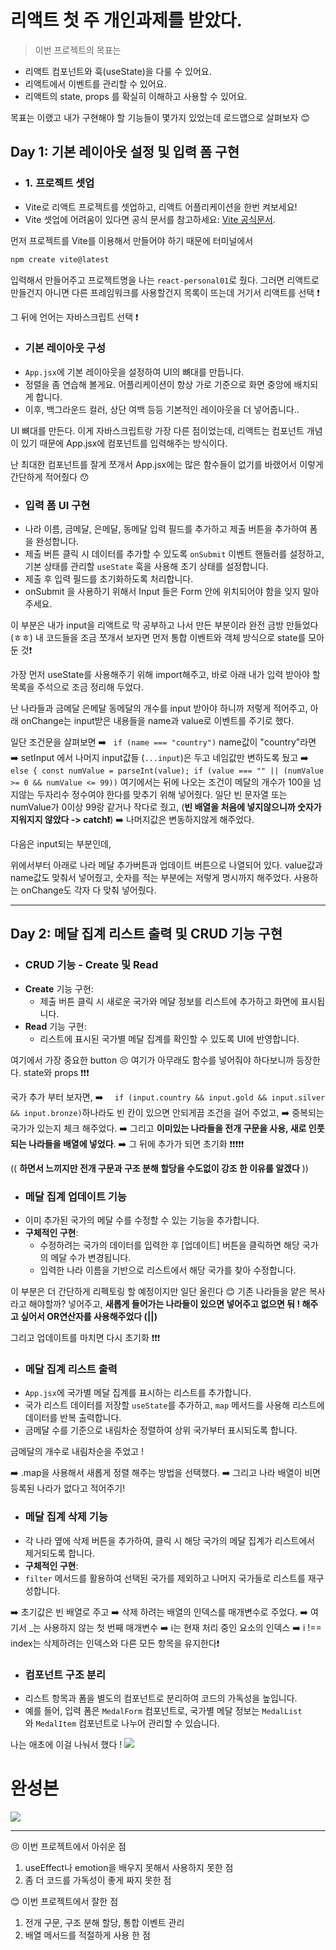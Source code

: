 
# 리액트 첫 주 개인과제를 받았다.

> 이번 프로젝트의 목표는
- 리액트 컴포넌트와 훅(useState)을 다룰 수 있어요.
- 리액트에서 이벤트를 관리할 수 있어요.
- 리액트의 state, props 를 확실히 이해하고 사용할 수 있어요.

목표는 이랬고 내가 구현해야 할 기능들이 몇가지 있었는데
로드맵으로 살펴보자 😊


## Day 1: 기본 레이아웃 설정 및 입력 폼 구현

+ ### 1. **프로젝트 셋업**

- Vite로 리액트 프로젝트를 셋업하고, 리액트 어플리케이션을 한번 켜보세요!
- Vite 셋업에 어려움이 있다면 공식 문서를 참고하세요: [Vite 공식문서](https://ko.vitejs.dev/guide/).

먼저 프로젝트를 Vite를 이용해서 만들어야 하기 때문에 터미널에서 
```jsx
npm create vite@latest
```
입력해서 만들어주고 프로젝트명을 나는 `react-personal01`로 줬다.
그러면 리액트로 만들건지 아니면 다른 프레임워크를 사용할건지 목록이 뜨는데
거기서 리액트를 선택 ❗

그 뒤에 언어는 자바스크립트 선택 ❗


+ ### **기본 레이아웃 구성**

- `App.jsx`에 기본 레이아웃을 설정하여 UI의 뼈대를 만듭니다.
- 정렬을 좀 연습해 볼게요. 어플리케이션이 항상 가로 기준으로 화면 중앙에 배치되게 합니다.
- 이후, 백그라운드 컬러, 상단 여백 등등 기본적인 레이아웃을 더 넣어줍니다..

UI 뼈대를 만든다. 이게 자바스크립트랑 가장 다른 점이었는데,
리액트는 컴포넌트 개념이 있기 때문에 App.jsx에 컴포넌트를 입력해주는 방식이다.


난 최대한 컴포넌트를 잘게 쪼개서 App.jsx에는 많은 함수들이 없기를 바랬어서 이렇게 간단하게 적어줬다 😯

+ ### **입력 폼 UI 구현**

- 나라 이름, 금메달, 은메달, 동메달 입력 필드를 추가하고 제출 버튼을 추가하여 폼을 완성합니다.
- 제출 버튼 클릭 시 데이터를 추가할 수 있도록 `onSubmit` 이벤트 핸들러를 설정하고, 기본 상태를 관리할 `useState` 훅을 사용해 초기 상태를 설정합니다.
- 제출 후 입력 필드를 초기화하도록 처리합니다.
- onSubmit 을 사용하기 위해서 Input 들은 Form 안에 위치되어야 함을 잊지 말아주세요.

이 부분은 내가 input을 리액트로 막 공부하고 나서 만든 부분이라 완전 금방 만들었다(ㅎㅎ)
내 코드들을 조금 쪼개서 보자면 먼저 통합 이벤트와 객체 방식으로 state를 모아둔 것❗

  가장 먼저 useState를 사용해주기 위해 import해주고,
  바로 아래 내가 입력 받아야 할 목록을 주석으로 조금 정리해 두었다.
  
  난 나라들과 금메달 은메달 동메달의 개수를 input 받아야 하니까 저렇게 적어주고,
  아래 onChange는 input받은 내용들을 name과 value로 이벤트를 주기로 했다.
  
  일단 조건문을 살펴보면
  ➡️ ` if (name === "country")` name값이 "country"라면 
  ➡️ setInput 에서 나머지 input값들 (`...input`)은 두고 네임값만 변하도록 뒀고
  ➡️ `else {
      const numValue = parseInt(value);
      if (value === "" || (numValue >= 0 && numValue <= 99))`
      여기에서는 뒤에 나오는 조건이 메달의 개수가 100을 넘지않는 두자리수 정수여야 한다를 맞추기 위해 넣어줬다. 일단 빈 문자열 또는 numValue가 0이상 99랑 같거나 작다로 줬고,
      (**빈 배열을 처음에 넣지않으니까 숫자가 지워지지 않았다 -> catch❗**)
  ➡️ 나머지값은 변동하지않게 해주었다.
  
  
다음은 input되는 부분인데,

위에서부터 아래로 나라 메달 추가버튼과 업데이트 버튼으로 나열되어 있다.
value값과 name값도 맞춰서 넣어줬고, 숫자를 적는 부분에는 저렇게 명시까지 해주었다.
사용하는 onChange도 각자 다 맞춰 넣어줬다.

<hr>

## Day 2: 메달 집계 리스트 출력 및 CRUD 기능 구현
+ ### **CRUD 기능 - Create 및 Read**

- **Create** 기능 구현:
    - 제출 버튼 클릭 시 새로운 국가와 메달 정보를 리스트에 추가하고 화면에 표시됩니다.
- **Read** 기능 구현:
    - 리스트에 표시된 국가별 메달 집계를 확인할 수 있도록 UI에 반영합니다.
    
    
여기에서 가장 중요한 button 😣
여기가 아무래도 함수를 넣어줘야 하다보니까 등장한다. state와 props ❗❗❗

국가 추가 부터 보자면, 
➡️ `  if (input.country && input.gold && input.silver && input.bronze)`하나라도 빈 칸이 있으면 안되게끔 조건을 걸어 주었고,
➡️ 중복되는 국가가 있는지 체크 해주었다.
➡️ 그리고 **이미있는 나라들을 전개 구문을 사용, 새로 인풋되는 나라들을 배열에 넣었다**.
➡️ 그 뒤에 추가가 되면 초기화 ❗❗❗❗❗

(( **하면서 느끼지만 전개 구문과 구조 분해 할당을 수도없이 강조 한 이유를 알겠다** ))


+ ### **메달 집계 업데이트 기능**

- 이미 추가된 국가의 메달 수를 수정할 수 있는 기능을 추가합니다.
- **구체적인 구현**:
    - 수정하려는 국가의 데이터를 입력한 후 [업데이트] 버튼을 클릭하면 해당 국가의 메달 수가 변경됩니다.
    - 입력한 나라 이름을 기반으로 리스트에서 해당 국가를 찾아 수정합니다.
    

이 부분은 더 간단하게 리펙토링 할 예정이지만 일단 올린다 😊
기존 나라들을 얕은 복사라고 해야할까? 넣어주고,
**새롭게 들어가는 나라들이 있으면 넣어주고 없으면 둬 ! 해주고 싶어서 OR연산자를 사용해주었다 (||)**

그리고 업데이트를 마치면 다시 초기화 ❗❗❗


+ ### **메달 집계 리스트 출력**

- `App.jsx`에 국가별 메달 집계를 표시하는 리스트를 추가합니다.
- 국가 리스트 데이터를 저장할 `useState`를 추가하고, `map` 메서드를 사용해 리스트에 데이터를 반복 출력합니다.
- 금메달 수를 기준으로 내림차순 정렬하여 상위 국가부터 표시되도록 합니다.


금메달의 개수로 내림차순을 주었고 ! 
  
➡️ .map을 사용해서 새롭게 정렬 해주는 방법을 선택했다.
➡️ 그리고 나라 배열이 비면 등록된 나라가 없다고 적어주기!

+ ### **메달 집계 삭제 기능**

- 각 나라 옆에 삭제 버튼을 추가하여, 클릭 시 해당 국가의 메달 집계가 리스트에서 제거되도록 합니다.
- **구체적인 구현**:
- `filter` 메서드를 활용하여 선택된 국가를 제외하고 나머지 국가들로 리스트를 재구성합니다.


➡️ 초기값은 빈 배열로 주고
➡️ 삭제 하려는 배열의 인덱스를 매개변수로 주었다.
➡️ 여기서 _는 사용하지 않는 첫 번째 매개변수
➡️  i는 현재 처리 중인 요소의 인덱스
➡️ i !== index는 삭제하려는 인덱스와 다른 모든 항목을 유지한다❗


+ ### **컴포넌트 구조 분리**

- 리스트 항목과 폼을 별도의 컴포넌트로 분리하여 코드의 가독성을 높입니다.
- 예를 들어, 입력 폼은 `MedalForm` 컴포넌트로, 국가별 메달 정보는 `MedalList`와 `MedalItem` 컴포넌트로 나누어 관리할 수 있습니다.

나는 애초에 이걸 나눠서 했다 ! 
![](https://velog.velcdn.com/images/whkfk12/post/8a7c1a09-b47c-447b-8852-adb2e87156d6/image.png)


# 완성본
![](https://velog.velcdn.com/images/whkfk12/post/0f2fa029-29cf-44b6-9837-32e88672a067/image.gif)


<hr>

😣 이번 프로젝트에서 아쉬운 점
1. useEffect나 emotion을 배우지 못해서 사용하지 못한 점
2. 좀 더 코드를 가독성이 좋게 짜지 못한 점

😊 이번 프로젝트에서 잘한 점
1. 전개 구문, 구조 분해 할당, 통합 이벤트 관리
2. 배열 메서드를 적절하게 사용 한 점
